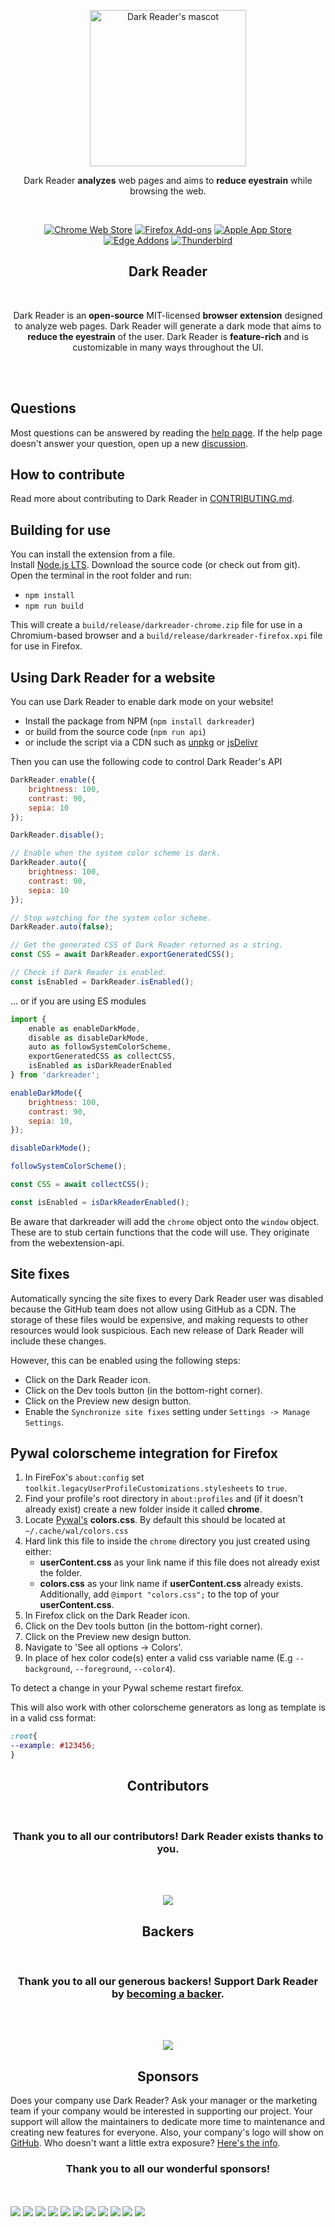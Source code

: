 <p align="center"><a href="https://darkreader.org" target="_blank" rel="noreferrer noopener"><img width="250" alt="Dark Reader's mascot" src="https://raw.githubusercontent.com/darkreader/darkreader.github.io/master/images/darkreader-mascot.svg"></a></p>
<p align="center">Dark Reader <strong>analyzes</strong> web pages and aims to <strong>reduce eyestrain</strong> while browsing the web.</p>
<br/>
<p align="center"><a rel="noreferrer noopener" href="https://chrome.google.com/webstore/detail/dark-reader/eimadpbcbfnmbkopoojfekhnkhdbieeh/"><img alt="Chrome Web Store" src="https://img.shields.io/badge/Chrome-141e24.svg?&style=for-the-badge&logo=google-chrome&logoColor=white"></a>  <a rel="noreferrer noopener" href="https://addons.mozilla.org/firefox/addon/darkreader/"><img alt="Firefox Add-ons" src="https://img.shields.io/badge/Firefox-141e24.svg?&style=for-the-badge&logo=firefox-browser&logoColor=white"></a>  <a rel="noreferrer noopener" href="https://darkreader.org/safari/"><img alt="Apple App Store" src="https://img.shields.io/badge/Safari-141e24.svg?&style=for-the-badge&logo=safari&logoColor=white"></a>  <a rel="noreferrer noopener" href="https://microsoftedge.microsoft.com/addons/detail/dark-reader/ifoakfbpdcdoeenechcleahebpibofpc/"><img alt="Edge Addons" src="https://img.shields.io/badge/Edge-141e24.svg?&style=for-the-badge&logo=microsoft-edge&logoColor=white"></a>  <a el="noreferrer noopener" href="https://addons.thunderbird.net/thunderbird/addon/darkreader"><img alt="Thunderbird" src="https://img.shields.io/badge/Thunderbird-141e24.svg?&style=for-the-badge&logo=thunderbird&logoColor=white"></a>

<h2 align="center">Dark Reader</h2>
<br/>
<p align="center">Dark Reader is an <strong>open-source</strong> MIT-licensed <strong>browser extension</strong> designed to analyze web pages. Dark Reader will generate a dark mode that aims to <strong>reduce the eyestrain</strong> of the user. Dark Reader is <strong>feature-rich</strong> and is customizable in many ways throughout the UI.</p>
<br/>
<br/>

## Questions

Most questions can be answered by reading the [help page](https://darkreader.org/help/).
If the help page doesn't answer your question, open up a new [discussion](https://github.com/darkreader/darkreader/discussions).

## How to contribute

Read more about contributing to Dark Reader in [CONTRIBUTING.md](https://github.com/darkreader/darkreader/blob/main/CONTRIBUTING.md).

## Building for use

You can install the extension from a file.  
Install [Node.js LTS](https://nodejs.org/en/). Download the source code (or check out from git).  
Open the terminal in the root folder and run:

- `npm install`
- `npm run build`

This will create a `build/release/darkreader-chrome.zip` file for use in a Chromium-based browser and a `build/release/darkreader-firefox.xpi` file for use in Firefox.

## Using Dark Reader for a website

You can use Dark Reader to enable dark mode on your website!

- Install the package from NPM (`npm install darkreader`)
- or build from the source code (`npm run api`)
- or include the script via a CDN such as [unpkg](https://unpkg.com/darkreader/) or [jsDelivr](https://www.jsdelivr.com/package/npm/darkreader)

Then you can use the following code to control Dark Reader's API
```javascript
DarkReader.enable({
    brightness: 100,
    contrast: 90,
    sepia: 10
});

DarkReader.disable();

// Enable when the system color scheme is dark.
DarkReader.auto({
    brightness: 100,
    contrast: 90,
    sepia: 10
});

// Stop watching for the system color scheme.
DarkReader.auto(false);

// Get the generated CSS of Dark Reader returned as a string.
const CSS = await DarkReader.exportGeneratedCSS();

// Check if Dark Reader is enabled.
const isEnabled = DarkReader.isEnabled();
```

... or if you are using ES modules

```javascript
import {
    enable as enableDarkMode,
    disable as disableDarkMode,
    auto as followSystemColorScheme,
    exportGeneratedCSS as collectCSS,
    isEnabled as isDarkReaderEnabled
} from 'darkreader';

enableDarkMode({
    brightness: 100,
    contrast: 90,
    sepia: 10,
});

disableDarkMode();

followSystemColorScheme();

const CSS = await collectCSS();

const isEnabled = isDarkReaderEnabled();
```

Be aware that darkreader will add the `chrome` object onto the `window` object. These are to stub certain functions that the code will use. They originate from the webextension-api.

## Site fixes

Automatically syncing the site fixes to every Dark Reader user was disabled because the GitHub team does not allow using GitHub as a CDN. The storage of these files would be expensive, and making requests to other resources would look suspicious. Each new release of Dark Reader will include these changes.

However, this can be enabled using the following steps:

- Click on the Dark Reader icon.
- Click on the Dev tools button (in the bottom-right corner).
- Click on the Preview new design button.
- Enable the `Synchronize site fixes` setting under `Settings -> Manage Settings`.

## Pywal colorscheme integration for Firefox

1. In FireFox's <code>about:config</code> set <code>toolkit.legacyUserProfileCustomizations.stylesheets</code> to <code>true</code>.
2. Find your profile's root directory in <code>about:profiles</code> and (if it doesn't already exist) create a new folder inside it called <strong>chrome</strong>.
3. Locate [Pywal's](https://github.com/dylanaraps/pywal) <strong>colors.css</strong>. By default this should be located at <code>~/.cache/wal/colors.css</code>
4. Hard link this file to inside the <code>chrome</code> directory you just created using either:
   - <strong>userContent.css</strong> as your link name if this file does not already exist the folder.
   - <strong>colors.css</strong> as your link name if <strong>userContent.css</strong> already exists. Additionally, add <code>@import "colors.css";</code> to the top of your <strong>userContent.css</strong>.
5. In Firefox click on the Dark Reader icon.
6. Click on the Dev tools button (in the bottom-right corner).
7. Click on the Preview new design button.
8. Navigate to 'See all options -> Colors'.
9. In place of hex color code(s) enter a valid css variable name (E.g <code>--background</code>, <code>--foreground</code>, <code>--color4</code>).

To detect a change in your Pywal scheme restart firefox.

This will also work with other colorscheme generators as long as template is in a valid css format:
```css
:root{
--example: #123456;
}
```
  
<h2 align="center">Contributors</h2>
<br/>
<h3 align="center"><strong>Thank you to all our contributors! Dark Reader exists thanks to you.</strong></h3>
<br/>
<br/>
<p align="center"><a rel="noreferrer noopener" href="https://github.com/darkreader/darkreader/graphs/contributors/"><img src="https://opencollective.com/darkreader/contributors.svg?width=890&button=false"/></a></p>

<h2 align="center">Backers</h2>
<br/>
<h3 align="center"><strong>Thank you to all our generous backers! </strong>Support Dark Reader by <a rel="noreferrer noopener" href="https://opencollective.com/darkreader" target="_blank">becoming a backer</a>.</h3>
<br/>
<br/>
<p align="center"><a rel="noreferrer noopener" href="https://opencollective.com/darkreader#backers" target="_blank"><img src="https://opencollective.com/darkreader/backers.svg?width=890&limit=1000"></a></p>

<h2 align="center">Sponsors</h2>
<p>Does your company use Dark Reader? Ask your manager or the marketing team if your company would be interested in supporting our project. Your support will allow the maintainers to dedicate more time to maintenance and creating new features for everyone. Also, your company's logo will show on <a rel="noreferrer noopener" href="https://github.com/darkreader/darkreader#sponsors" target="_blank">GitHub</a>. Who doesn't want a little extra exposure? <a rel="noreferrer noopener" href="https://opencollective.com/darkreader" target="_blank">Here's the info</a>.</p>

<h3 align="center"><strong>Thank you to all our wonderful sponsors!</strong></h3>
<br/>
<br/>
<a href="https://opencollective.com/darkreader/sponsor/0/website" target="_blank" rel="noreferrer noopener"><img src="https://opencollective.com/darkreader/sponsor/0/avatar.svg"></a>
<a href="https://opencollective.com/darkreader/sponsor/1/website" target="_blank" rel="noreferrer noopener"><img src="https://opencollective.com/darkreader/sponsor/1/avatar.svg"></a>
<a href="https://opencollective.com/darkreader/sponsor/2/website" target="_blank" rel="noreferrer noopener"><img src="https://opencollective.com/darkreader/sponsor/2/avatar.svg"></a>
<a href="https://opencollective.com/darkreader/sponsor/3/website" target="_blank" rel="noreferrer noopener"><img src="https://opencollective.com/darkreader/sponsor/3/avatar.svg"></a>
<a href="https://opencollective.com/darkreader/sponsor/4/website" target="_blank" rel="noreferrer noopener"><img src="https://opencollective.com/darkreader/sponsor/4/avatar.svg"></a>
<a href="https://opencollective.com/darkreader/sponsor/5/website" target="_blank" rel="noreferrer noopener"><img src="https://opencollective.com/darkreader/sponsor/5/avatar.svg"></a>
<a href="https://opencollective.com/darkreader/sponsor/6/website" target="_blank" rel="noreferrer noopener"><img src="https://opencollective.com/darkreader/sponsor/6/avatar.svg"></a>
<a href="https://opencollective.com/darkreader/sponsor/7/website" target="_blank" rel="noreferrer noopener"><img src="https://opencollective.com/darkreader/sponsor/7/avatar.svg"></a>
<a href="https://opencollective.com/darkreader/sponsor/8/website" target="_blank" rel="noreferrer noopener"><img src="https://opencollective.com/darkreader/sponsor/8/avatar.svg"></a>
<a href="https://opencollective.com/darkreader/sponsor/9/website" target="_blank" rel="noreferrer noopener"><img src="https://opencollective.com/darkreader/sponsor/9/avatar.svg"></a>
<a href="https://opencollective.com/darkreader/sponsor/10/website" target="_blank" rel="noreferrer noopener"><img src="https://opencollective.com/darkreader/sponsor/10/avatar.svg"></a>
